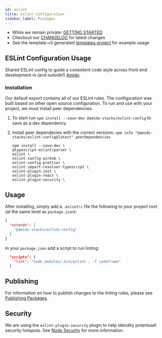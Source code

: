 ```yaml
---
id: eslint
title: eslint Configuration
sidebar_label: Packages
---
```


* While we remain private: [GETTING STARTED](./GETTING_STARTED.md)
* Checkout our [CHANGELOG](./CHANGELOG.md) for latest changes
* See the template-cli generated [templates project](../template-cli/templates/src/ssr/package.json) for example usage

## ESLint Configuration Usage

Shared ESLint config to guide a consistent code style across front end development in (and outside!) [Amido](https://amido.com).

### Installation

Our default export contains all of our ESLint rules. The configuration was built based on other open source configuration. To run and use with your project, we must install peer dependencies.

1. To start run `npm install --save-dev @amido-stacks/eslint-config` to save as a dev dependency
2. Install peer dependecies with the correct versions:
   `npm info "@amido-stacks/eslint-config@latest" peerDependencies`

    ```shell
    npm install --save-dev \
    @typescript-eslint/parser \
    eslint \
    eslint-config-airbnb \
    eslint-config-prettier \
    eslint-import-resolver-typescript \
    eslint-plugin-jest \
    eslint-plugin-react \
    eslint-plugin-security \
    ```
    
## Usage
After installing, simply add a `.eslintrc` file the following to your project root (at the same level as `package.json`):

```json
{
  "extends": [
    "@amido-stacks/eslint-config"
  ]
}
```

In your `package.json` add a script to run linting:
```json
  "scripts": {
    "lint": "node_modules/.bin/eslint . -f codeframe"
  }
```

## Publishing

For information on how to publish changes to the linting rules, please see [Publishing Packages](../../docs/publishing.md).

## Security

We are using the `eslint-plugin-security` plugin to help idendity potentuiall security hotspots. See [Node Security](https://github.com/nodesecurity/eslint-plugin-security) for more information.
